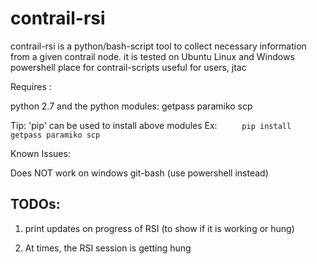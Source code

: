 # contrail-rsi
contrail-rsi is a python/bash-script tool to collect necessary information from a given contrail node. 
it is tested on Ubuntu Linux and Windows powershell
place for contrail-scripts useful for users, jtac

Requires :

  python 2.7 and the python modules: getpass paramiko scp 

  Tip: 'pip' can be used to install above modules
  Ex:
`      pip install getpass paramiko scp `

Known Issues:

  Does NOT work on windows git-bash (use powershell instead)


## TODOs:

  1. print updates on progress of RSI (to show if it is working or hung)

  2. At times, the RSI session is getting hung
